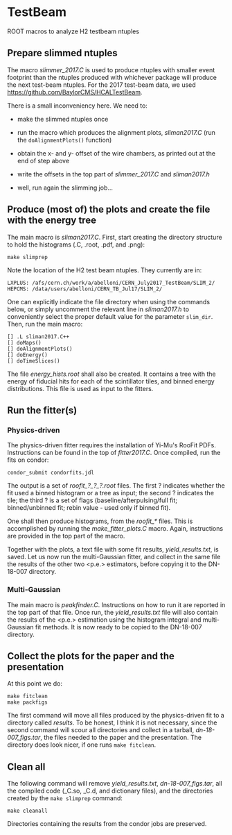 # TestBeam

ROOT macros to analyze H2 testbeam ntuples

## Prepare slimmed ntuples

The macro _slimmer\_2017.C_ is used to produce ntuples with smaller
event footprint than the ntuples produced with whichever package will
produce the next test-beam ntuples. For the 2017 test-beam data, we
used https://github.com/BaylorCMS/HCALTestBeam.

There is a small inconveniency here. We need to:

- make the slimmed ntuples once

- run the macro which produces the alignment plots, _sliman2017.C_
  (run the `doAlignmentPlots()` function)

- obtain the x- and y- offset of the wire chambers, as printed out at
  the end of step above

- write the offsets in the top part of _slimmer\_2017.C_ and
  _sliman2017.h_

- well, run again the slimming job...

## Produce (most of) the plots and create the file with the energy tree

The main macro is _sliman2017.C_. First, start creating the directory
structure to hold the histograms (.C, .root, .pdf, and .png):

```
make slimprep
```

Note the location of the H2 test beam ntuples. They currently are in:

```
LXPLUS: /afs/cern.ch/work/a/abelloni/CERN_July2017_TestBeam/SLIM_2/
HEPCMS: /data/users/abelloni/CERN_TB_Jul17/SLIM_2/
```

One can explicitly indicate the file directory when using the commands below,
or simply uncomment the relevant line in _sliman2017.h_ to conveniently
select the proper default value for the parameter `slim_dir`.
Then, run the main macro:

```
[] .L sliman2017.C++
[] doMaps()
[] doAlignmentPlots()
[] doEnergy()
[] doTimeSlices()
```

The file _energy_hists.root_ shall also be created. It contains a tree with
the energy of fiducial hits for each of the scintillator tiles, and binned
energy distributions. This file is used as input to the fitters.

## Run the fitter(s)

### Physics-driven

The physics-driven fitter requires the installation of Yi-Mu's RooFit PDFs.
Instructions can be found in the top of _fitter2017.C_.
Once compiled, run the fits on condor:


```
condor_submit condorfits.jdl
```

The output is a set of _roofit\_?\_?\_?.root_ files.
The first ? indicates whether the fit used a binned histogram or a tree
as input; the second ? indicates the tile;
the third ? is a set of flags (baseline/afterpulsing/full fit;
binned/unbinned fit; rebin value - used only if binned fit).

One shall then produce histograms, from the _roofit\_\*_ files. This is
accomplished by running the _make\_fitter\_plots.C_ macro. Again, instructions
are provided in the top part of the macro.

Together with the plots, a text file with some fit results, _yield\_results.txt_,
is saved. Let us now run the multi-Gaussian fitter, and collect in the same
file the results of the other two <p.e.> estimators, before copying it to
the DN-18-007 directory.

### Multi-Gaussian

The main macro is _peakfinder.C_. Instructions on how to run it are reported
in the top part of that file. Once run, the _yield\_results.txt_ file will
also contain the results of the <p.e.> estimation using the histogram integral
and multi-Gaussian fit methods. It is now ready to be copied to the DN-18-007
directory.

## Collect the plots for the paper and the presentation

At this point we do:

```
make fitclean
make packfigs
```

The first command will move all files produced by the physics-driven fit to
a directory called _results_. To be honest, I think it is not necessary, since
the second command will scour all directories and collect in a tarball,
_dn-18-007\_figs.tar_, the files needed to the paper and the presentation.
The directory does look nicer, if one runs `make fitclean`.

## Clean all

The following command will remove _yield\_results.txt_, _dn-18-007\_figs.tar_,
all the compiled code (\_C.so, \_C.d, and dictionary files), and the directories
created by the `make slimprep` command:

```
make cleanall
```

Directories containing the results from the condor jobs are preserved.